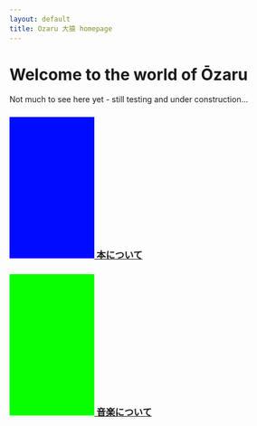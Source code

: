 ```yaml
---
layout: default
title: Ozaru 大猿 homepage
---
```


# Welcome to the world of Ōzaru

Not much to see here yet - still testing and under construction...

<!-- ## Tests:
// just pic = ![Invisible-alt-text](picURL.jpg)
// # just pic = ![Invisible-alt-text](picURL.jpg)
//: # just pic = ![Invisible-alt-text](picURL.jpg)
[//]: # pic with hover-caption = ![Invisible-alt-text](picURL.jpg "Caption")
#linked pic = [![Invisible-alt-text](picURL.jpg)](link.html)
#linked pic with hover-caption = [![Invisible-alt-text](picURL.jpg "Caption")](link.html)
#plain linked text= [text](link.html) -->

### [![Books image](/pix/150b.jpg "Click here for books 📚") 本について](ozarubooks/books)
### [![Music image](/pix/150g.jpg "Click here for music 🎵") 音楽について](impromptu/impromptu)
